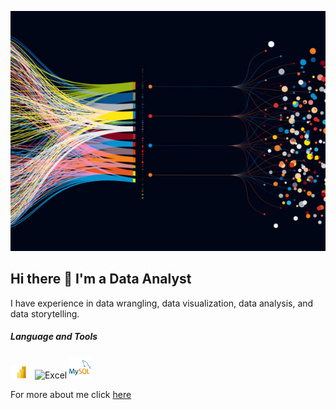 ![](istockphoto.jpg)
## Hi there 👋 I'm a Data Analyst
I have experience in data wrangling, data visualization, data analysis, and data storytelling. 
##### Language and Tools
<img alig="left" alt="Power BI" width="35px" src="Microsoft-Power-BI-Logo.png" />
<img alig="left" alt="Excel" width="35px" src="excel.png" />
<img alig="left" alt="My SQL" width="35px" src="download.png" />



For more about me click [here](https://medium.com/@godwalterurassa/my-journey-to-data-analytics-addcede01477)






